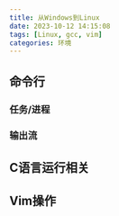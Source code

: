 ```yaml
---
title: 从Windows到Linux
date: 2023-10-12 14:15:08
tags: [Linux, gcc, vim]
categories: 环境
---
```


## 命令行

### 任务/进程

### 输出流

## C语言运行相关

## Vim操作



